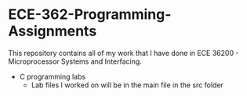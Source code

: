 # ECE-362-Programming-Assignments

This repository contains all of my work that I have done in ECE 36200 - Microprocessor Systems and Interfacing.
  * C programming labs
    * Lab files I worked on will be in the main file in the src folder
